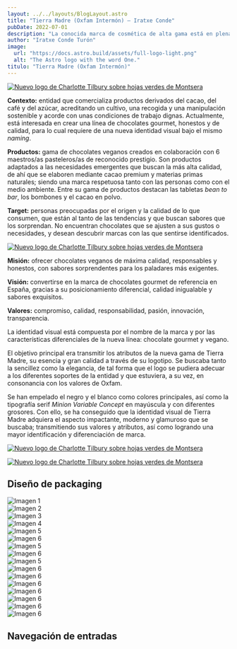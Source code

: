 ```yaml
---
layout: ../../layouts/BlogLayout.astro
title: "Tierra Madre (Oxfam Intermón) – Iratxe Conde"
pubDate: 2022-07-01
description: "La conocida marca de cosmética de alta gama está en plena transformación digital y quiere poner su foco en crear productos más **sostenibles y responsables.** Para proyectar este cambio y alinearse con su nueva estrategia de marca, Charlotte Tilbury busca un **rebranding** acorde a sus principios y valores."
author: "Iratxe Conde Turón"
image:
  url: "https://docs.astro.build/assets/full-logo-light.png"
  alt: "The Astro logo with the word One."
titulo: "Tierra Madre (Oxfam Intermón)"
---
```


[![Nuevo logo de Charlotte Tilbury sobre hojas verdes de Montsera](/imgs/img-88.webp "Nuevo logo de Charlotter Tilbury")]()

**Contexto:** entidad que comercializa productos derivados del cacao, del café y del azúcar, acreditando un cultivo, una recogida y una manipulación sostenible y acorde con unas condiciones de trabajo dignas. Actualmente, está interesada en crear una línea de chocolates gourmet, honestos y de calidad, para lo cual requiere de una nueva identidad visual bajo el mismo _naming_.

**Productos:** gama de chocolates veganos creados en colaboración con 6 maestros/as pasteleros/as de reconocido prestigio. Son productos adaptados a las necesidades emergentes que buscan la más alta calidad, de ahí que se elaboren mediante cacao premium y materias primas naturales; siendo una marca respetuosa tanto con las personas como con el medio ambiente. Entre su gama de productos destacan las tabletas _bean to bar_, los bombones y el cacao en polvo.

**Target:** personas preocupadas por el origen y la calidad de lo que consumen, que están al tanto de las tendencias y que buscan sabores que los sorprendan. No encuentran chocolates que se ajusten a sus gustos o necesidades, y desean descubrir marcas con las que sentirse identificados.

<div class="flex-container">
  <div class="flex-item">

[![Nuevo logo de Charlotte Tilbury sobre hojas verdes de Montsera](/imgs/img-202.webp "Nuevo logo de Charlotter Tilbury")]()

  </div>
  <div class="flex-item">

**Misión:** ofrecer chocolates veganos de máxima calidad, responsables y honestos, con sabores sorprendentes para los paladares más exigentes.

**Visión:** convertirse en la marca de chocolates gourmet de referencia en España, gracias a su posicionamiento diferencial, calidad inigualable y sabores exquisitos.

**Valores:** compromiso, calidad, responsabilidad, pasión, innovación, transparencia.

  </div>
</div>

<div class="flex-container">
  <div class="flex-item">

La identidad visual está compuesta por el nombre de la marca y por las características diferenciales de la nueva línea: chocolate gourmet y vegano.

El objetivo principal era transmitir los atributos de la nueva gama de Tierra Madre, su esencia y gran calidad a través de su logotipo. Se buscaba tanto la sencillez como la elegancia, de tal forma que el logo se pudiera adecuar a los diferentes soportes de la entidad y que estuviera, a su vez, en consonancia con los valores de Oxfam.

Se han empelado el negro y el blanco como colores principales, así como la tipografía serif _Minion Variable Concept_ en mayúscula y con diferentes grosores. Con ello, se ha conseguido que la identidad visual de Tierra Madre adquiera el aspecto impactante, moderno y glamuroso que se buscaba; transmitiendo sus valores y atributos, así como logrando una mayor identificación y diferenciación de marca.

  </div>
  <div class="flex-item">

[![Nuevo logo de Charlotte Tilbury sobre hojas verdes de Montsera](/imgs/img-223.webp "Nuevo logo de Charlotter Tilbury")]()

  </div>
</div>

[![Nuevo logo de Charlotte Tilbury sobre hojas verdes de Montsera](/imgs/img-89.webp "Nuevo logo de Charlotter Tilbury")]()

## Diseño de packaging

<div class="grid-4-container">
  <div class="grid-item">
    <img src="/imgs/img-190.webp" alt="Imagen 1">
  </div>
  <div class="grid-item">
    <img src="/imgs/img-191.webp" alt="Imagen 2">
  </div>
  <div class="grid-item">
    <img src="/imgs/img-192.webp" alt="Imagen 3">
  </div>
  <div class="grid-item">
    <img src="/imgs/img-193.webp" alt="Imagen 4">
  </div>
  <div class="grid-item">
    <img src="/imgs/img-194.webp" alt="Imagen 5">
  </div>
  <div class="grid-item">
    <img src="/imgs/img-195.webp" alt="Imagen 6">
  </div>

  <div class="grid-item">
    <img src="/imgs/img-196.webp" alt="Imagen 5">
  </div>
  <div class="grid-item">
    <img src="/imgs/img-197.webp" alt="Imagen 6">
  </div>
  <div class="grid-item">
    <img src="/imgs/img-198.webp" alt="Imagen 5">
  </div>
  <div class="grid-item">
    <img src="/imgs/img-199.webp" alt="Imagen 6">
  </div>
  <div class="grid-item">
    <img src="/imgs/img-200.webp" alt="Imagen 6">
  </div>
  <div class="grid-item">
    <img src="/imgs/img-201.webp" alt="Imagen 6">
  </div>
  <div class="grid-item">
    <img src="/imgs/img-90.webp" alt="Imagen 6">
  </div>
  <div class="grid-item">
    <img src="/imgs/img-129.webp" alt="Imagen 6">
  </div>
  <div class="grid-item">
    <img src="/imgs/img-128.webp" alt="Imagen 6">
  </div>
  <div class="grid-item">
    <img src="/imgs/img-91.webp" alt="Imagen 6">
  </div>
  
</div>

## Navegación de entradas
